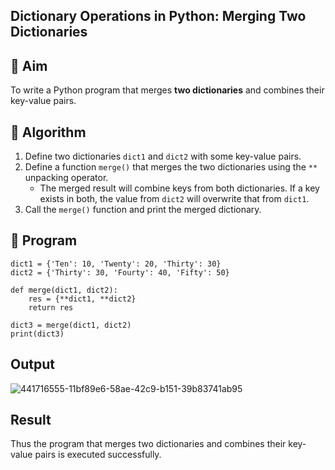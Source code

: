 ## Dictionary Operations in Python: Merging Two Dictionaries

## 🎯 Aim
To write a Python program that merges **two dictionaries** and combines their key-value pairs.

## 🧠 Algorithm
1. Define two dictionaries `dict1` and `dict2` with some key-value pairs.
2. Define a function `merge()` that merges the two dictionaries using the `**` unpacking operator.
   - The merged result will combine keys from both dictionaries. If a key exists in both, the value from `dict2` will overwrite that from `dict1`.
3. Call the `merge()` function and print the merged dictionary.

## 🧾 Program
```
dict1 = {'Ten': 10, 'Twenty': 20, 'Thirty': 30}
dict2 = {'Thirty': 30, 'Fourty': 40, 'Fifty': 50}

def merge(dict1, dict2):
    res = {**dict1, **dict2}
    return res

dict3 = merge(dict1, dict2)
print(dict3)
```
## Output
![441716555-11bf89e6-58ae-42c9-b151-39b83741ab95](https://github.com/user-attachments/assets/ad5af9b4-227f-43b9-9e3e-75dc7127169f)

## Result
Thus the program that merges two dictionaries and combines their key-value pairs is executed successfully.

